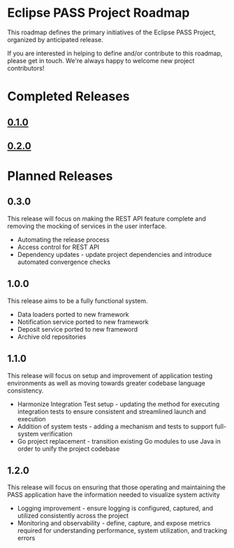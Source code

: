 # Eclipse PASS Project Roadmap

This roadmap defines the primary initiatives of the Eclipse PASS Project, organized by anticipated release.

If you are interested in helping to define and/or contribute to this roadmap, please get in touch. We're always happy to welcome new project contributors!

# Completed Releases
## [0.1.0](https://github.com/eclipse-pass/main/releases/tag/0.1.0)
## [0.2.0](https://github.com/eclipse-pass/main/releases/tag/0.2.0)

# Planned Releases

## 0.3.0
This release will focus on making the REST API feature complete and removing the mocking of services in the user interface.
* Automating the release process
* Access control for REST API
* Dependency updates - update project dependencies and introduce automated convergence checks

## 1.0.0
This release aims to be a fully functional system.
* Data loaders ported to new framework
* Notification service ported to new framework
* Deposit service ported to new frameword
* Archive old repositories

## 1.1.0
This release will focus on setup and improvement of application testing environments as well as moving towards greater codebase language consistency.
* Harmonize Integration Test setup - updating the method for executing integration tests to ensure consistent and streamlined launch and execution
* Addition of system tests - adding a mechanism and tests to support full-system verification
* Go project replacement - transition existing Go modules to use Java in order to unify the project codebase

## 1.2.0
This release will focus on ensuring that those operating and maintaining the PASS application have the information needed to visualize system activity
* Logging improvement - ensure logging is configured, captured, and utilized consistently across the project
* Monitoring and observability - define, capture, and expose metrics required for understanding performance, system utilization, and tracking errors
